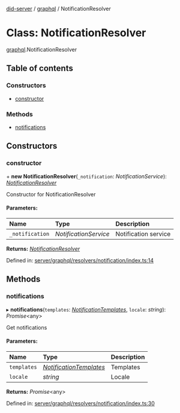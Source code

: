 [did-server](../README.md) / [graphql](../modules/graphql.md) / NotificationResolver

# Class: NotificationResolver

[graphql](../modules/graphql.md).NotificationResolver

## Table of contents

### Constructors

- [constructor](graphql.notificationresolver.md#constructor)

### Methods

- [notifications](graphql.notificationresolver.md#notifications)

## Constructors

### constructor

\+ **new NotificationResolver**(`_notification`: *NotificationService*): [*NotificationResolver*](graphql.notificationresolver.md)

Constructor for NotificationResolver

#### Parameters:

Name | Type | Description |
:------ | :------ | :------ |
`_notification` | *NotificationService* | Notification service    |

**Returns:** [*NotificationResolver*](graphql.notificationresolver.md)

Defined in: [server/graphql/resolvers/notification/index.ts:14](https://github.com/Puzzlepart/did/blob/dev/server/graphql/resolvers/notification/index.ts#L14)

## Methods

### notifications

▸ **notifications**(`templates`: [*NotificationTemplates*](graphql.notificationtemplates.md), `locale`: *string*): *Promise*<any\>

Get notifications

#### Parameters:

Name | Type | Description |
:------ | :------ | :------ |
`templates` | [*NotificationTemplates*](graphql.notificationtemplates.md) | Templates   |
`locale` | *string* | Locale    |

**Returns:** *Promise*<any\>

Defined in: [server/graphql/resolvers/notification/index.ts:30](https://github.com/Puzzlepart/did/blob/dev/server/graphql/resolvers/notification/index.ts#L30)
